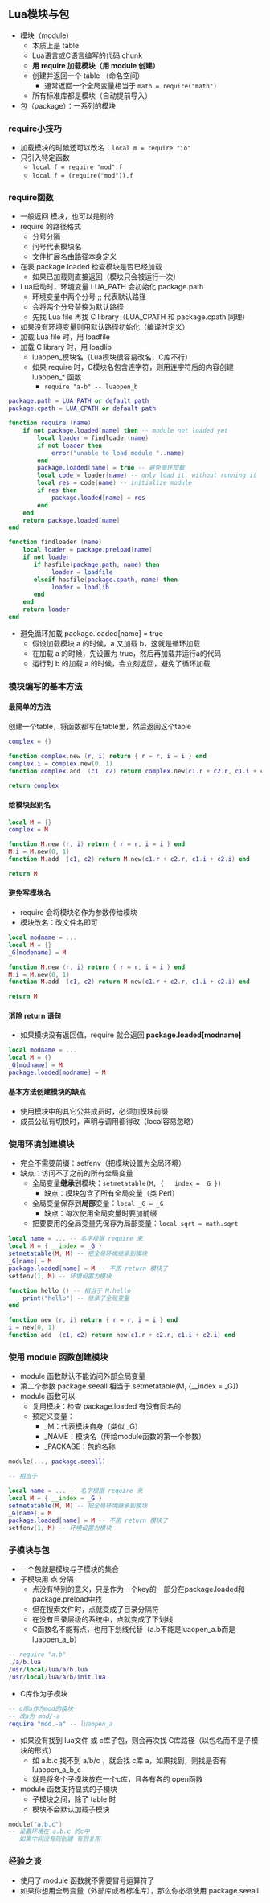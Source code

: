 ## Lua模块与包

* 模块（module）
  * 本质上是 table
  * Lua语言或C语言编写的代码 chunk
  * **用 require 加载模块（用 module 创建）**
  * 创建并返回一个 table （命名空间）
    * 通常返回一个全局变量相当于 `math = require("math")`
  * 所有标准库都是模块（自动提前导入）
* 包（package）：一系列的模块

### require小技巧

* 加载模块的时候还可以改名：`local m = require "io"`
* 只引入特定函数
  * `local f = require "mod".f`
  * `local f = (require("mod")).f`

### require函数

* 一般返回 模块，也可以是别的
* require 的路径格式
  * 分号分隔
  * 问号代表模块名
  * 文件扩展名由路径本身定义
* 在表 package.loaded 检查模块是否已经加载
  * 如果已加载则直接返回（模块只会被运行一次）
* Lua启动时，环境变量 LUA_PATH 会初始化 package.path
  * 环境变量中两个分号 ;; 代表默认路径
  * 会将两个分号替换为默认路径
  * 先找 Lua file 再找 C library（LUA_CPATH 和 package.cpath 同理）
* 如果没有环境变量则用默认路径初始化（编译时定义）
* 加载 Lua file 时，用 loadfile
* 加载 C library 时，用 loadlib
  * luaopen_模块名（Lua模块很容易改名，C库不行）
  * 如果 require 时，C模块名包含连字符，则用连字符后的内容创建 luaopen_* 函数
    * `require "a-b" -- luaopen_b`

```lua
package.path = LUA_PATH or default path
package.cpath = LUA_CPATH or default path

function require (name)
    if not package.loaded[name] then -- module not loaded yet
        local loader = findloader(name)
        if not loader then 
            error("unable to load module "..name)
        end
        package.loaded[name] = true -- 避免循环加载
        local code = loader(name) -- only load it, without running it
        local res = code(name) -- initialize module
        if res then
            package.loaded[name] = res
        end
    end
   	return package.loaded[name]
end

function findloader (name)
    local loader = package.preload[name]
    if not loader
       if hasfile(package.path, name) then
            loader = loadfile
       elseif hasfile(package.cpath, name) then
            loader = loadlib
       end
    end
    return loader
end
```

* 避免循环加载 package.loaded[name] = true
  * 假设加载模块 a 的时候，a 又加载 b，这就是循环加载
  * 在加载 a 的时候，先设置为 true，然后再加载并运行a的代码
  * 运行到 b 的加载 a 的时候，会立刻返回，避免了循环加载

### 模块编写的基本方法

#### 最简单的方法

创建一个table，将函数都写在table里，然后返回这个table

```lua
complex = {}

function complex.new (r, i) return { r = r, i = i } end
complex.i = complex.new(0, 1)
function complex.add  (c1, c2) return complex.new(c1.r + c2.r, c1.i + c2.i) end

return complex
```

#### 给模块起别名

```lua
local M = {}
complex = M

function M.new (r, i) return { r = r, i = i } end
M.i = M.new(0, 1)
function M.add  (c1, c2) return M.new(c1.r + c2.r, c1.i + c2.i) end

return M
```

#### 避免写模块名

* require 会将模块名作为参数传给模块
* 模块改名：改文件名即可

```lua
local modname = ...
local M = {}
_G[modename] = M

function M.new (r, i) return { r = r, i = i } end
M.i = M.new(0, 1)
function M.add  (c1, c2) return M.new(c1.r + c2.r, c1.i + c2.i) end

return M
```

#### 消除 return 语句

* 如果模块没有返回值，require 就会返回 **package.loaded[modname]**

```lua
local modname = ...
local M = {}
_G[modname] = M
package.loaded[modname] = M
```

#### 基本方法创建模块的缺点

* 使用模块中的其它公共成员时，必须加模块前缀
* 成员公私有切换时，声明与调用都得改（local容易忽略）

### 使用环境创建模块

* 完全不需要前缀：setfenv（把模块设置为全局环境）
* 缺点：访问不了之前的所有全局变量
  * 全局变量**继承**到模块：`setmetatable(M, { __index = _G })`
    * 缺点：模块包含了所有全局变量（类 Perl）
  * 全局变量保存到**局部**变量：`local _G = _G`
    * 缺点：每次使用全局变量时要加前缀
  * 把要要用的全局变量先保存为局部变量：`local sqrt = math.sqrt`

```lua
local name = ... -- 名字根据 require 来
local M = { __index = _G }
setmetatable(M, M) -- 把全局环境继承到模块
_G[name] = M
package.loaded[name] = M -- 不用 return 模块了
setfenv(1, M) -- 环境设置为模块

function hello () -- 相当于 M.hello
    print("hello") -- 继承了全局变量
end

function new (r, i) return { r = r, i = i } end
i = new(0, 1)
function add  (c1, c2) return new(c1.r + c2.r, c1.i + c2.i) end
```

### 使用 module 函数创建模块

* module 函数默认不能访问外部全局变量
* 第二个参数 package.seeall 相当于 setmetatable(M, {__index = _G})
* module 函数可以
  * 复用模块：检查 package.loaded 有没有同名的
  * 预定义变量：
    * _M：代表模块自身（类似 _G）
    * _NAME：模块名（传给module函数的第一个参数）
    * _PACKAGE：包的名称

```lua
module(..., package.seeall)

-- 相当于

local name = ... -- 名字根据 require 来
local M = { __index = _G }
setmetatable(M, M) -- 把全局环境继承到模块
_G[name] = M
package.loaded[name] = M -- 不用 return 模块了
setfenv(1, M) -- 环境设置为模块
```

### 子模块与包

* 一个包就是模块与子模块的集合
* 子模块用 点 分隔
  * 点没有特别的意义，只是作为一个key的一部分在package.loaded和package.preload中找
  * 但在搜索文件时，点就变成了目录分隔符
  * 在没有目录层级的系统中，点就变成了下划线
  * C函数名不能有点，也用下划线代替（a.b不能是luaopen_a.b而是luaopen_a_b）

```lua
-- require "a.b"
./a/b.lua
/usr/local/lua/a/b.lua
/usr/local/lua/a/b/init.lua
```

* C库作为子模块

```lua
-- c库a作为mod的模块
-- 改a为 mod/-a
require "mod.-a" -- luaopen_a
```

* 如果没有找到 lua文件 或 c库子包，则会再次找 C库路径（以包名而不是子模块的形式）
  * 如 a.b.c 找不到 a/b/c ，就会找 c库 a，如果找到，则找是否有 luaopen_a_b_c
  * 就是将多个子模块放在一个c库，且各有各的 open函数
* module 函数支持显式的子模块
  * 子模块之间，除了 table 时
  * 模块不会默认加载子模块

```lua
module("a.b.c")
-- 设置环境在 a.b.c 的c中
-- 如果中间没有则创建 有则复用
```

### 经验之谈

* 使用了 module 函数就不需要冒号运算符了
* 如果你想用全局变量（外部库或者标准库），那么你必须使用 package.seeall